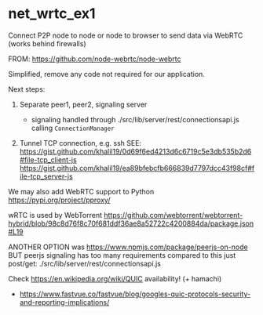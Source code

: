 # net_wrtc_ex1

Connect P2P node to node or node to browser to send data via WebRTC (works behind firewalls)

FROM: https://github.com/node-webrtc/node-webrtc

Simplified, remove any code not required for our application.

Next steps:

1. Separate peer1, peer2, signaling server
    * signaling handled through ./src/lib/server/rest/connectionsapi.js calling `ConnectionManager`

2. Tunnel TCP connection, e.g. ssh
    SEE: https://gist.github.com/khalil19/0d69f6ed4213d6c6719c5e3db535b2d6#file-tcp_client-js https://gist.github.com/khalil19/ea89bfebcfb666839d7797dcc43f98cf#file-tcp_server-js

We may also add WebRTC support to Python https://pypi.org/project/pproxy/

wRTC is used by WebTorrent https://github.com/webtorrent/webtorrent-hybrid/blob/98c8d76f8c70f681ddf36ae8a52722c4200884da/package.json#L19

ANOTHER OPTION was https://www.npmjs.com/package/peerjs-on-node BUT peerjs signaling has too many requirements compared to this just post/get: ./src/lib/server/rest/connectionsapi.js

Check https://en.wikipedia.org/wiki/QUIC availability! (+ hamachi)
* https://www.fastvue.co/fastvue/blog/googles-quic-protocols-security-and-reporting-implications/



